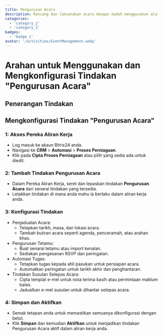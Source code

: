 ```yaml
---
title: Pengurusan Acara
description: Rancang dan laksanakan acara dengan mudah menggunakan alat yang khusus.
categories: 
  - 'category_2'
  - 'category_3'
badges: 
  - 'badge_1'
avatar: '/activities/EventManagement.webp'
---
```

# Arahan untuk Menggunakan dan Mengkonfigurasi Tindakan "Pengurusan Acara"

## Penerangan Tindakan

## **Mengkonfigurasi Tindakan "Pengurusan Acara"**

### 1: Akses Pereka Aliran Kerja
- Log masuk ke akaun Bitrix24 anda.
- Navigasi ke **CRM** > **Automasi** > **Proses Perniagaan**.
- Klik pada **Cipta Proses Perniagaan** atau pilih yang sedia ada untuk diedit.

### 2: Tambah Tindakan Pengurusan Acara
- Dalam Pereka Aliran Kerja, seret dan lepaskan tindakan **Pengurusan Acara** dari senarai tindakan yang tersedia.
- Letakkan tindakan di mana anda mahu ia berlaku dalam aliran kerja anda.

### 3: Konfigurasi Tindakan
- Penjadualan Acara:
  - Tetapkan tarikh, masa, dan lokasi acara.
  - Tambah butiran acara seperti agenda, penceramah, atau arahan khas.
- Pengurusan Tetamu:
  - Buat senarai tetamu atau import kenalan.
  - Sediakan pengesanan RSVP dan peringatan.
- Automasi Tugas:
  - Tetapkan tugas kepada ahli pasukan untuk persiapan acara.
  - Automatkan peringatan untuk tarikh akhir dan penghantaran.
- Tindakan Susulan Selepas Acara:
  - Cipta templat e-mel untuk nota terima kasih atau permintaan maklum balas.
  - Jadualkan e-mel susulan untuk dihantar selepas acara.

### 4: Simpan dan Aktifkan
- Semak tetapan anda untuk memastikan semuanya dikonfigurasi dengan betul.
- Klik **Simpan** dan kemudian **Aktifkan** untuk menjadikan tindakan Pengurusan Acara aktif dalam aliran kerja anda.